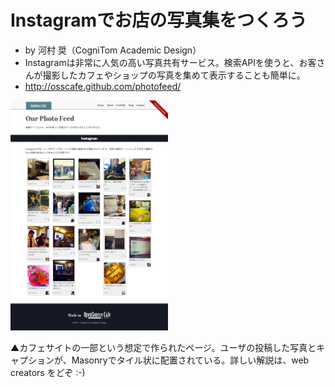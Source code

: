 Instagramでお店の写真集をつくろう
=======
* by 河村 奨（CogniTom Academic Design）
* Instagramは非常に人気の高い写真共有サービス。検索APIを使うと、お客さんが撮影したカフェやショップの写真を集めて表示することも簡単に。
* http://osscafe.github.com/photofeed/

<img src="https://github.com/osscafe/photofeed/raw/gh-pages/css/images/OSSCafe-Photo-Feed.png" width="50%" />

▲カフェサイトの一部という想定で作られたページ。ユーザの投稿した写真とキャプションが、Masonryでタイル状に配置されている。詳しい解説は、web creators をどぞ :-)